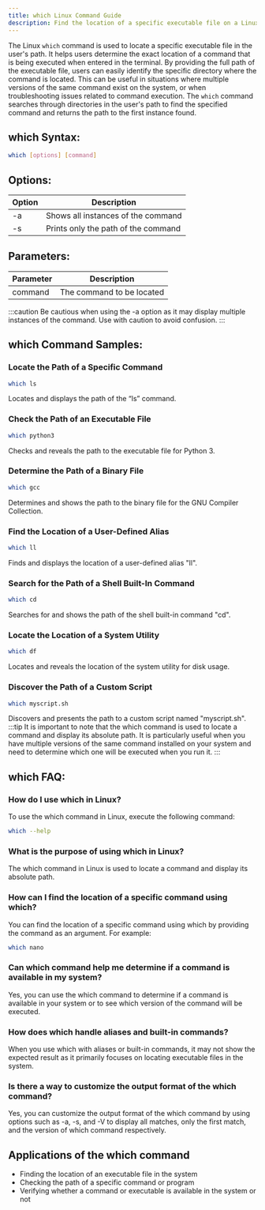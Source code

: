 ```yaml
---
title: which Linux Command Guide
description: Find the location of a specific executable file on a Linux system using the `which` command. Learn how to efficiently locate commands in the system's directories.
---
```


The Linux `which` command is used to locate a specific executable file in the user's path. It helps users determine the exact location of a command that is being executed when entered in the terminal. By providing the full path of the executable file, users can easily identify the specific directory where the command is located. This can be useful in situations where multiple versions of the same command exist on the system, or when troubleshooting issues related to command execution. The `which` command searches through directories in the user's path to find the specified command and returns the path to the first instance found.

## which Syntax:
```bash
which [options] [command]
```

## Options:
| Option   | Description                        |
|----------|------------------------------------|
| -a       | Shows all instances of the command |
| -s       | Prints only the path of the command|

## Parameters:
| Parameter | Description                |
|-----------|----------------------------|
| command   | The command to be located   |

:::caution
Be cautious when using the -a option as it may display multiple instances of the command. Use with caution to avoid confusion.
:::
## which Command Samples:
### Locate the Path of a Specific Command
```bash
which ls
```
Locates and displays the path of the “ls” command.

### Check the Path of an Executable File
```bash
which python3
```
Checks and reveals the path to the executable file for Python 3.

### Determine the Path of a Binary File
```bash
which gcc
```
Determines and shows the path to the binary file for the GNU Compiler Collection.

### Find the Location of a User-Defined Alias
```bash
which ll
```
Finds and displays the location of a user-defined alias "ll".

### Search for the Path of a Shell Built-In Command
```bash
which cd
```
Searches for and shows the path of the shell built-in command "cd".

### Locate the Location of a System Utility
```bash
which df
```
Locates and reveals the location of the system utility for disk usage.

### Discover the Path of a Custom Script
```bash
which myscript.sh
```
Discovers and presents the path to a custom script named "myscript.sh".
:::tip
It is important to note that the which command is used to locate a command and display its absolute path. It is particularly useful when you have multiple versions of the same command installed on your system and need to determine which one will be executed when you run it.
:::

## which FAQ:
### How do I use which in Linux?
To use the which command in Linux, execute the following command:
```bash
which --help
```

### What is the purpose of using which in Linux?
The which command in Linux is used to locate a command and display its absolute path.

### How can I find the location of a specific command using which?
You can find the location of a specific command using which by providing the command as an argument. For example:
```bash
which nano
```

### Can which command help me determine if a command is available in my system?
Yes, you can use the which command to determine if a command is available in your system or to see which version of the command will be executed.

### How does which handle aliases and built-in commands?
When you use which with aliases or built-in commands, it may not show the expected result as it primarily focuses on locating executable files in the system.

### Is there a way to customize the output format of the which command?
Yes, you can customize the output format of the which command by using options such as -a, -s, and -V to display all matches, only the first match, and the version of which command respectively.
## Applications of the which command

- Finding the location of an executable file in the system
- Checking the path of a specific command or program
- Verifying whether a command or executable is available in the system or not